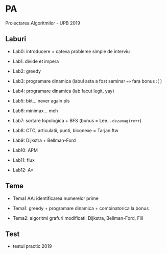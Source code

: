 # PA

Proiectarea Algoritmilor - UPB 2019

## Laburi

- Lab0: introducere + cateva probleme simple de interviu

- Lab1: divide et impera

- Lab2: greedy

- Lab3: programare dinamica (labul asta a fost seminar `=>` fara bonus :( )

- Lab4: programare dinamica (lab facut legit, yay)

- Lab5: bkt... never again pls

- Lab6: minimax... meh

- Lab7: sortare topologica + BFS (bonus = Lee... `dezamagire++`)

- Lab8: CTC, articulatii, punti, biconexe = Tarjan ftw

- Lab9: Dijkstra + Bellman-Ford

- Lab10: APM

- Lab11: flux

- Lab12: A*

## Teme

- Tema1 AA: identificarea numerelor prime

- Tema1: greedy + programare dinamica + combinatorica la bonus

- Tema2: algoritmi grafuri modificati: Dijkstra, Bellman-Ford, Fill

## Test

- testul practic 2019
